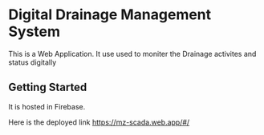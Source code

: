 # Digital Drainage Management System 

This is a Web Application. It use used to moniter the Drainage activites and status digitally

## Getting Started
It is hosted in Firebase.

Here is the deployed link
https://mz-scada.web.app/#/
